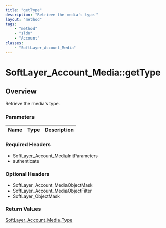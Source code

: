 ```yaml
---
title: "getType"
description: "Retrieve the media's type."
layout: "method"
tags:
    - "method"
    - "sldn"
    - "Account"
classes:
    - "SoftLayer_Account_Media"
---
```

# SoftLayer_Account_Media::getType
## Overview 
Retrieve the media's type.

### Parameters 
|Name | Type | Description |
| --- | --- | --- |


### Required Headers
* SoftLayer_Account_MediaInitParameters
* authenticate

### Optional Headers
* SoftLayer_Account_MediaObjectMask
* SoftLayer_Account_MediaObjectFilter
* SoftLayer_ObjectMask

### Return Values
<a href='/reference/datatypes/SoftLayer_Account_Media_Type'>SoftLayer_Account_Media_Type </a>

